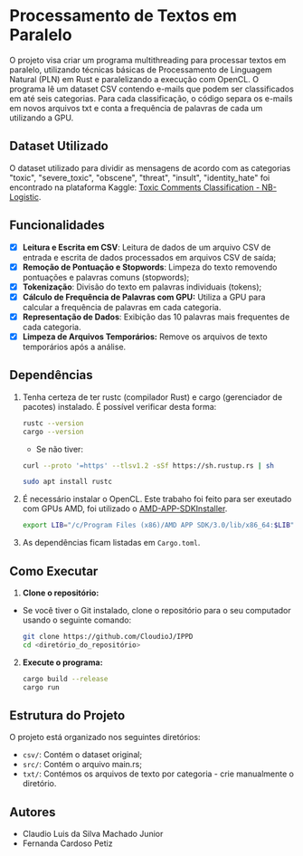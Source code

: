 #  Processamento de Textos em Paralelo

O projeto visa criar um programa multithreading para processar textos em paralelo, utilizando técnicas básicas de Processamento de Linguagem Natural (PLN) em Rust e paralelizando a execução com OpenCL. O programa lê um dataset CSV contendo e-mails que podem ser classificados em até seis categorias. Para cada classificação, o código separa os e-mails em novos arquivos txt e conta a frequência de palavras de cada um utilizando a GPU. 

## Dataset Utilizado

O dataset utilizado para dividir as mensagens de acordo com as categorias "toxic", "severe_toxic", "obscene", "threat", "insult", "identity_hate" foi encontrado na plataforma Kaggle: [Toxic Comments Classification - NB-Logistic](https://www.kaggle.com/code/jeremyarancio/toxic-comments-classification-nb-logistic/input).

## Funcionalidades

- [x] **Leitura e Escrita em CSV**: Leitura de dados de um arquivo CSV de entrada e escrita de dados processados em arquivos CSV de saída;
- [x] **Remoção de Pontuação e Stopwords**: Limpeza do texto removendo pontuações e palavras comuns (stopwords);
- [x] **Tokenização**: Divisão do texto em palavras individuais (tokens);
- [x] **Cálculo de Frequência de Palavras com GPU:** Utiliza a GPU para calcular a frequência de palavras em cada categoria.
- [x] **Representação de Dados**: Exibição das 10 palavras mais frequentes de cada categoria.
- [x] **Limpeza de Arquivos Temporários:** Remove os arquivos de texto temporários após a análise.

## Dependências

1. Tenha certeza de ter rustc (compilador Rust) e cargo (gerenciador de pacotes) instalado. É possível verificar desta forma:

    ```bash
    rustc --version
    cargo --version
    ```
    
    * Se não tiver:

    ```bash
    curl --proto '=https' --tlsv1.2 -sSf https://sh.rustup.rs | sh
    ```

    ```bash
    sudo apt install rustc
    ```

2. É necessário instalar o OpenCL. Este trabaho foi feito para ser exeutado com GPUs AMD, foi utilizado o [AMD-APP-SDKInstaller](https://stackoverflow.com/questions/53070673/download-opencl-amd-app-sdk-3-0-for-windows-and-linux).

    ```bash
    export LIB="/c/Program Files (x86)/AMD APP SDK/3.0/lib/x86_64:$LIB"
    ``` 

3. As dependências ficam listadas em `Cargo.toml`.

## Como Executar

1.  **Clone o repositório:**

* Se você tiver o Git instalado, clone o repositório para o seu computador usando o seguinte comando:

    ```bash
    git clone https://github.com/CloudioJ/IPPD
    cd <diretório_do_repositório>
    ```

2.  **Execute o programa:**

    ```bash
    cargo build --release
    cargo run
    ```

## Estrutura do Projeto

O projeto está organizado nos seguintes diretórios:

-   `csv/`: Contém o dataset original;
-   `src/`: Contém o arquivo main.rs;
-   `txt/`: Contémos os arquivos de texto por categoria - crie manualmente o diretório.
    
## Autores

- Claudio Luis da Silva Machado Junior
- Fernanda Cardoso Petiz